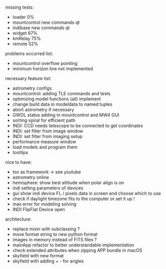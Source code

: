 missing tests:
- loader 0%
- mountcontrol new commands qt
- indibase new commands qt
- widget 67%
- kmRelay 75%
- remote 52%

problems occurred list:
- mountcontrol overflow pointing
- minimum horizon line not implemented

necessary feature list:
- astrometry configs
- mountcontrol: adding TLE commands and tests
- optimizing model functions (all) implement
- change build data in modeldata to named tuples
- abort astrometry if necessary 
- GWOL status adding in mountcontrol and MW4 GUI
- sorting spiral for efficient path
- INDI: CCD needs telescope to be connected to get coordinates
- INDI: set filter from image window
- INDI: set filter from imaging setup
- performance measure window
- load models and program them
- tooltips


nice to have:
- tox as framework -> see youtube 
- astrometry online
- hemisphere: show best altitude when polar align is on
- indi setting parameters of devices
- gui show indi device FL / pixels data in screen and choose which to use
- check if daylight timezone fits to the computer or set it up !
- max error for modeling solving
- INDI FlipFlat Device open 


architecture:
- replace mixin with subclassing ?
- move format string to new python format
- images in memory instead of FITS files ?
- mainApp refactor to better understandable implementation
- check extended attributes when zipping APP bundle in macOS
- skyfield with new format
- skyfield with adding + - for angles